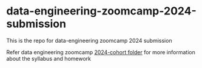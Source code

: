 # data-engineering-zoomcamp-2024-submission

This is the repo for data-engineering zoomcamp 2024 submission

Refer data engineering zoomcamp [2024-cohort folder](https://github.com/DataTalksClub/data-engineering-zoomcamp/tree/main/cohorts/2024) for more information about the syllabus and homework

